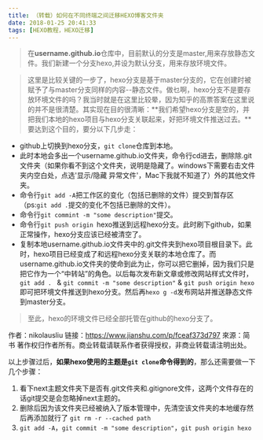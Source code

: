 ```yaml
---
title: （转载）如何在不同终端之间迁移HEXO博客文件夹
date: 2018-01-25 20:41:33
tags: [HEXO教程，HEXO迁移]
---
```

>在**username.github.io**仓库中，目前默认的分支是master,用来存放静态文件。我们新建一个分支hexo,并设为默认分支，用来存放环境文件。
<!-- more -->

>这里是比较关键的一步了，hexo分支是基于master分支的，它在创建时被赋予了与master分支同样的内容--静态文件。做乜啊，hexo分支不是要存放环境文件的吗？我当时就是在这里比较晕，因为知乎的高票答案在这里说的并不是很清楚。其实现在目的很清晰：**我们希望hexo分支是空的，并把我们本地的hexo项目与hexo分支关联起来，好把环境文件推送过去。**要达到这个目的，要分以下几步走：

+ github上切换到hexo分支，`git clone`仓库到本地。
+ 此时本地会多出一个username.github.io文件夹，命令行cd进去，删除除.git文件夹（如果你看不到这个文件夹，说明是隐藏了。windows下需要右击文件夹内空白处，点选'显示/隐藏 异常文件'，Mac下我就不知道了）外的其他文件夹。
+ 命令行`git add -A`把工作区的变化（包括已删除的文件）提交到暂存区（ps:`git add .`提交的变化不包括已删除的文件）。
+ 命令行`git commint -m "some description"`提交。
+ 命令行`git push origin `hexo推送到远程hexo分支。此时刷下github，如果正常操作，hexo分支应该已经被清空了。
+ 复制本地username.github.io文件夹中的.git文件夹到hexo项目根目录下。此时，hexo项目已经变成了和远程hexo分支关联的本地仓库了。而username.github.io文件夹的使命到此为止，你可以把它删掉，因为我们只是把它作为一个“中转站”的角色。以后每次发布新文章或修改网站样式文件时，`git add . ` & `git commit -m "some description"` & `git push origin hexo`即可把环境文件推送到hexo分支。然后再`hexo g -d`发布网站并推送静态文件到master分支。

>至此，hexo的环境文件已经全部托管在github的hexo分支了。

作者：nikolausliu
链接：https://www.jianshu.com/p/fceaf373d797
來源：简书
著作权归作者所有。商业转载请联系作者获得授权，非商业转载请注明出处。

以上步骤过后，**如果hexo使用的主题是`git clone`命令得到的**，那么还需要做一下几个步骤：

1. 看下next主题文件夹下是否有.git文件夹和.gitignore文件，这两个文件存在的话git提交是会忽略掉next主题的。
2. 删除后因为该文件夹已经被纳入了版本管理中，先清空该文件夹的本地缓存然后再添加就行了
`git rm -r --cached path`
3. `git add -A`，`git commit -m "some description"`，`git push origin hexo`